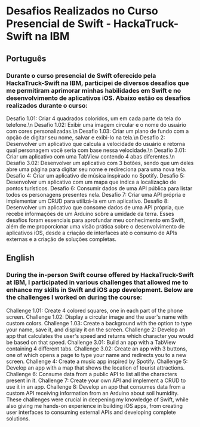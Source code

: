 # Desafios Realizados no Curso Presencial de Swift - HackaTruck-Swift na IBM

## Português
### Durante o curso presencial de Swift oferecido pela HackaTruck-Swift na IBM, participei de diversos desafios que me permitiram aprimorar minhas habilidades em Swift e no desenvolvimento de aplicativos iOS. Abaixo estão os desafios realizados durante o curso:

Desafio 1.01: Criar 4 quadrados coloridos, um em cada parte da tela do telefone.\n
Desafio 1.02: Exibir uma imagem circular e o nome do usuário com cores personalizadas.\n
Desafio 1.03: Criar um plano de fundo com a opção de digitar seu nome, salvar e exibi-lo na tela.\n
Desafio 2: Desenvolver um aplicativo que calcula a velocidade do usuário e retorna qual personagem você seria com base nessa velocidade.\n
Desafio 3.01: Criar um aplicativo com uma TabView contendo 4 abas diferentes.\n
Desafio 3.02: Desenvolver um aplicativo com 3 botões, sendo que um deles abre uma página para digitar seu nome e redireciona para uma nova tela.
Desafio 4: Criar um aplicativo de música inspirado no Spotify.
Desafio 5: Desenvolver um aplicativo com um mapa que indica a localização de pontos turísticos.
Desafio 6: Consumir dados de uma API pública para listar todos os personagens presentes nela.
Desafio 7: Criar uma API própria e implementar um CRUD para utilizá-la em um aplicativo.
Desafio 8: Desenvolver um aplicativo que consome dados de uma API própria, que recebe informações de um Arduino sobre a umidade da terra.
Esses desafios foram essenciais para aprofundar meu conhecimento em Swift, além de me proporcionar uma visão prática sobre o desenvolvimento de aplicativos iOS, desde a criação de interfaces até o consumo de APIs externas e a criação de soluções completas.

## English
### During the in-person Swift course offered by HackaTruck-Swift at IBM, I participated in various challenges that allowed me to enhance my skills in Swift and iOS app development. Below are the challenges I worked on during the course:

Challenge 1.01: Create 4 colored squares, one in each part of the phone screen.
Challenge 1.02: Display a circular image and the user's name with custom colors.
Challenge 1.03: Create a background with the option to type your name, save it, and display it on the screen.
Challenge 2: Develop an app that calculates the user's speed and returns which character you would be based on that speed.
Challenge 3.01: Build an app with a TabView containing 4 different tabs.
Challenge 3.02: Create an app with 3 buttons, one of which opens a page to type your name and redirects you to a new screen.
Challenge 4: Create a music app inspired by Spotify.
Challenge 5: Develop an app with a map that shows the location of tourist attractions.
Challenge 6: Consume data from a public API to list all the characters present in it.
Challenge 7: Create your own API and implement a CRUD to use it in an app.
Challenge 8: Develop an app that consumes data from a custom API receiving information from an Arduino about soil humidity.
These challenges were crucial in deepening my knowledge of Swift, while also giving me hands-on experience in building iOS apps, from creating user interfaces to consuming external APIs and developing complete solutions.
